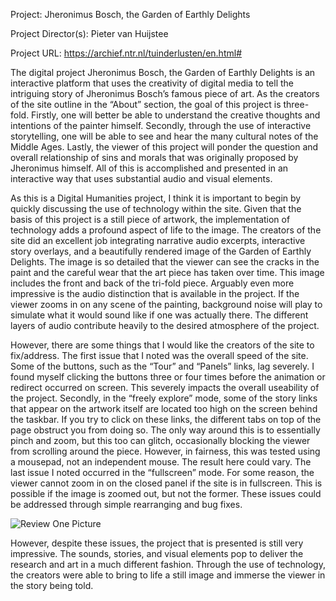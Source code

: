 Project:
Jheronimus Bosch, the Garden of Earthly Delights

Project Director(s):
Pieter van Huijstee

Project URL:
https://archief.ntr.nl/tuinderlusten/en.html#

The digital project Jheronimus Bosch, the Garden of Earthly Delights is an interactive platform that uses the creativity of digital media to tell the intriguing story of Jheronimus Bosch’s famous piece of art. As the creators of the site outline in the “About” section, the goal of this project is three-fold. Firstly, one will better be able to understand the creative thoughts and intentions of the painter himself. Secondly, through the use of interactive storytelling, one will be able to see and hear the many cultural notes of the Middle Ages. Lastly, the viewer of this project will ponder the question and overall relationship of sins and morals that was originally proposed by Jheronimus himself. All of this is accomplished and presented in an interactive way that uses substantial audio and visual elements.

As this is a Digital Humanities project, I think it is important to begin by quickly discussing the use of technology within the site. Given that the basis of this project is a still piece of artwork, the implementation of technology adds a profound aspect of life to the image. The creators of the site did an excellent job integrating narrative audio excerpts, interactive story overlays, and a beautifully rendered image of the Garden of Earthly Delights. The image is so detailed that the viewer can see the cracks in the paint and the careful wear that the art piece has taken over time. This image includes the front and back of the tri-fold piece. Arguably even more impressive is the audio distinction that is available in the project. If the viewer zooms in on any scene of the painting, background noise will play to simulate what it would sound like if one was actually there. The different layers of audio contribute heavily to the desired atmosphere of the project.

However, there are some things that I would like the creators of the site to fix/address. The first issue that I noted was the overall speed of the site. Some of the buttons, such as the “Tour” and “Panels” links, lag severely. I found myself clicking the buttons three or four times before the animation or redirect occurred on screen. This severely impacts the overall useability of the project. Secondly, in the “freely explore” mode, some of the story links that appear on the artwork itself are located too high on the screen behind the taskbar. If you try to click on these links, the different tabs on top of the page obstruct you from doing so. The only way around this is to essentially pinch and zoom, but this too can glitch, occasionally blocking the viewer from scrolling around the piece. However, in fairness, this was tested using a mousepad, not an independent mouse. The result here could vary. The last issue I noted occurred in the “fullscreen” mode. For some reason, the viewer cannot zoom in on the closed panel if the site is in fullscreen. This is possible if the image is zoomed out, but not the former. These issues could be addressed through simple rearranging and bug fixes.

![Review One Picture](https://Simisgood.github.io/Simisgood-CNU/images/Review%20One%20Picture.png)

However, despite these issues, the project that is presented is still very impressive. The sounds, stories, and visual elements pop to deliver the research and art in a much different fashion.  Through the use of technology, the creators were able to bring to life a still image and immerse the viewer in the story being told. 

